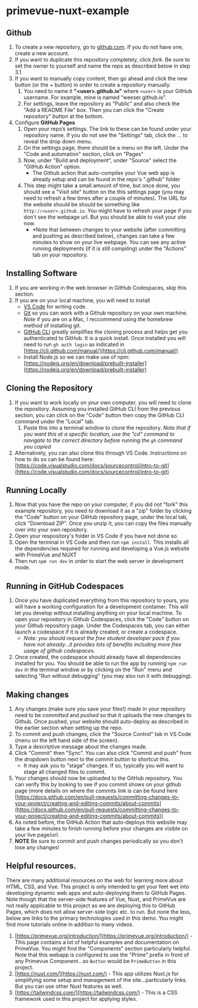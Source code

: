 # primevue-nuxt-example

## Github

1. To create a new repository, go to [github.com](github.com). If you do not have one, create a new account. 
2. If you want to duplicate this repository completely, click *fork*. Be sure to set the owner to yourself and name the repo as described below in step 3.1
3. If you want to manually copy content, then go ahead and click the new button (or the + button) in order to create a repository manually. 
    1. You need to name it **"\<user>.github.io"** where `<user>` is your GitHub username. For example, mine is named “weeser.github.io”. 
    2. For settings, leave the repository as "Public" and also check the "Add a README File" box. Then you can click the "Create repository" button at the bottom.
4. Configure **GitHub Pages**
    1. Open your repo’s settings. The link to these can be found under your repository name. If you do not see the "Settings" tab, click the … to reveal the drop down menu. 
    2. On the settings page, there should be a menu on the left. Under the "Code and automation" section, click on "Pages"
    3. Now, under "Build and deployment", under "Source" select the "GitHub Action" option.
        - The Github action that auto-compiles your Vue web app is already setup and can be found in the repo's ".github" folder
    4. This step might take a small amount of time, but once done, you should see a "Visit site" button on the this settings page (you may need to refresh a few times after a couple of minutes). The URL for the website should be should be something like `http://<user>.github.io`. You might have to refresh your page if you don’t see the webpage url. But you should be able to visit your site now. 
        - *Note that between changes to your website (after committing and pushing as described below), changes can take a few minutes to show on your live webpage. You can see any active running deployments (if it is still compiling) under the "Actions" tab on your repository.

## Installing Software

1. If you are working in the web browser in GitHub Codespaces, skip this section.
2. If you are on your local machine, you will need to install 
    - [VS Code](https://code.visualstudio.com/) for writing code.
    - [Git](https://git-scm.com/downloads) so you can work with a Github repository on your own machine. _Note_ if you are on a Mac, I reccommend using the homebrew method of installing git.
    - [GitHub CLI](https://cli.github.com/) greatly simplifies the cloning process and helps get you authenticated to GitHub. It is a quick install. Once installed you will need to run `gh auth login` as indicated in [https://cli.github.com/manual/](https://cli.github.com/manual/)
    - Install Node.js so we can make use of npm: [https://nodejs.org/en/download/prebuilt-installer](https://nodejs.org/en/download/prebuilt-installer)

## Cloning the Repository

1. If you want to work locally on your own computer, you will need to clone the repository. Assuming you installed GitHub CLI from the previous section, you can click on the "Code" button then copy the GitHub CLI command under the "Local" tab.
    1. Paste this into a terminal window to clone the repository. *Note that if you want this at a specific location, use the "cd" command to navigate to the correct directory before running the `gh` command you copied*
2. Alternatively, you can also clone this through VS Code. Instructions on how to do so can be found here: [https://code.visualstudio.com/docs/sourcecontrol/intro-to-git](https://code.visualstudio.com/docs/sourcecontrol/intro-to-git)

## Running Locally
1. Now that you have the repo on your computer, if you did not "fork" this example repository, you need to download it as a "zip" folder by clicking the "Code" button on your GitHub repository page, under the local tab, click "Download ZIP". Once you unzip it, you can copy the files manually over into your own repository.
2. Open your respository's folder in VS Code if you have not done so.
3. Open the terminal in VS Code and then run `npm install`. This installs all the dependencies required for running and developing a Vue.js website with PrimeVue and NUXT
3. Then run `npm run dev` in order to start the web server in development mode.

## Running in GitHub Codespaces
1. Once you have duplicated everything from this repository to yours, you will have a working configuration for a development container. This will let you develop without installing anything on your local machine. To open your repository in Github Codespaces, click the "Code" button on your Github repository page. Under the Codespaces tab, you can either launch a codespace if it is already created, or create a codespace. 
    - *Note: you should request the free student developer pack if you have not already...it provides lots of benefits including more free usage of github codespaces.*
2. Once created, the codespace should already have all dependencies installed for you. You should be able to run the app by running `npm run dev` in the terminal window or by clicking on the "Run" menu and selecting "Run without debugging" (you may also run it with debugging).

## Making changes
1. Any changes (make sure you save your files!) made in your repository need to be *committed* and *pushed* so that it uploads the new changes to Github. Once pushed, your website should auto-deploy as described in the earlier section when setting up the repo.
2. To commit and push changes, click the "Source Control" tab in VS Code (menu on the left hand side of the screen).
3. Type a descriptive message about the changes made.
4. Click "Commit" then "Sync". You can also click "Commit and push" from the dropdown button next to the commit button to shortcut this.
    - It may ask you to "stage" changes. If so, typically you will want to stage all changed files to commit.
5. Your changes should now be uploaded to the GitHub repository. You can verify this by looking to see if you commit shows on your github page (more details on where the commits link is can be found here [https://docs.github.com/en/pull-requests/committing-changes-to-your-project/creating-and-editing-commits/about-commits](https://docs.github.com/en/pull-requests/committing-changes-to-your-project/creating-and-editing-commits/about-commits))
6. As noted before, the GitHub Action that auto-deploys this website may take a few minutes to finish running before your changes are visible on your live page/url.
7. **NOTE** Be sure to commit and push changes periodically so you don't lose any changes!

## Helpful resources.

There are many additional resources on the web for learning more about HTML, CSS, and Vue. This project is only intended to get your feet wet into developing dynamic web apps and auto-deploying them to GitHub Pages. Note though that the server-side features of Vue, Nuxt, and PrimeVue are not really applicable to this project as we are deploying this to GitHub Pages, which does not allow server-side logic etc. to run. But none the less, below are links to the primary technologies used in this demo. You might find more tutorials online in addition to many videos.

1. [https://primevue.org/introduction/](https://primevue.org/introduction/) - This page contains a lot of helpful examples and documentation on PrimeVue. You might find the "Components" section particularly helpful. Note that this webapp is configured to use the "Prime" prefix in front of any Primevue Component...so `Button` would be `PrimeButton` in this project.
2. [https://nuxt.com/](https://nuxt.com/) - This app utilizes Nuxt.js for simplifying some setup and management of the site...particularly links. But you can use other Nuxt features as well. 
3. [https://tailwindcss.com/](https://tailwindcss.com/) - This is a CSS framework used in this project for applying styles.

